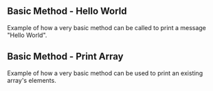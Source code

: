 Basic Method - Hello World
---

Example of how a very basic method can be called to print a message "Hello World".

Basic Method - Print Array
---

Example of how a very basic method can be used to print an existing array's elements.
